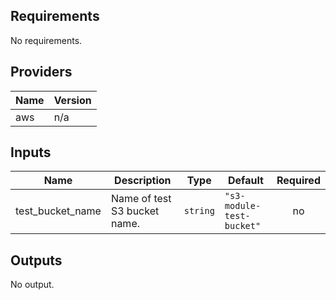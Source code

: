 <!-- BEGINNING OF PRE-COMMIT-TERRAFORM DOCS HOOK -->
## Requirements

No requirements.

## Providers

| Name | Version |
|------|---------|
| aws | n/a |

## Inputs

| Name | Description | Type | Default | Required |
|------|-------------|------|---------|:--------:|
| test\_bucket\_name | Name of test S3 bucket name. | `string` | `"s3-module-test-bucket"` | no |

## Outputs

No output.

<!-- END OF PRE-COMMIT-TERRAFORM DOCS HOOK -->
